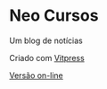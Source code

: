 # Neo Cursos

Um blog de notícias

Criado com [Vitpress](https://vitepress.dev/)

[Versão on-line](https://giseldo.github.io/blog/)
